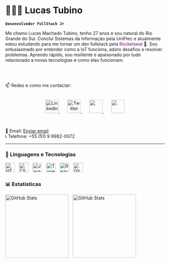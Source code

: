# 👨🏻‍💻 Lucas Tubino

**`Desenvolvedor FullStack Jr`**

Me chamo Lucas Machado Tubino, tenho 27 anos e sou natural do Rio Grande do Sul. Concluí Sistemas da Informação pela UniFtec e atualmente estou estudando para me tornar um dev fullstack pela <span style="color:purple">Rocketseat</span> 🚀. Sou entusiasmado por entender como a IoT funciona, adoro
desafios e resolver problemas. Aprendo rápido, sou resiliente
e apaixonado por tudo relacionado a novas tecnologias e
como elas funcionam.

<br/>
<br/>

📫 Redes e como me contactar:
<br/>
<br/>

<p align="center">
  <a href="https://www.linkedin.com/in/lucas-machado-tubino-7707a3106/">
    <img width="42px" alt="LinkedIn" title="LinkedIn" src="https://i.imgur.com/NGBriju.png" />
  </a>
  &#8287;&#8287;&#8287;&#8287;&#8287; <!-- Espaço -->
  <a href="https://x.com/tubino2k">
    <img width="42px" alt="Twitter" title="Twitter" src="https://i.imgur.com/OR5X3DA.png" />
  </a>
  &#8287;&#8287;&#8287;&#8287;&#8287; <!-- Espaço -->
  <a href="https://www.facebook.com/lucas.machadotubino/?locale=pt_BR" alt="Facebook" title="Facebook">
    <img width="42px" src="https://i.imgur.com/VgkNYXI.png" />
  </a>
  &#8287;&#8287;&#8287;&#8287;&#8287; <!-- Espaço -->
  <a href="https://www.instagram.com/tubino2k/" alt="Instagram" title="Instagram">
    <img width="42px" src="https://i.imgur.com/6QzKhtx.png" />
  </a>
</p>

<br/>

<p>
  📧 Email: <a href="mailto:lukastubino@gmail.com">Enviar email</a>
  <br/>
  📞 Telefone: +55 (51) 9 9982-0072
</p>



---

### 🤖 Linguagens e Tecnologias

<img 
    align="left" 
    alt="HTML"
    title="HTML" 
    width="30px" 
    style="padding-right: 10px;" 
    src="https://cdn.jsdelivr.net/gh/devicons/devicon@latest/icons/html5/html5-original.svg" 
/>
<img 
    align="left" 
    alt="CSS" 
    title="CSS"
    width="30px" 
    style="padding-right: 10px;" 
    src="https://cdn.jsdelivr.net/gh/devicons/devicon@latest/icons/css3/css3-original.svg" 
/>
<img 
    align="left" 
    alt="JavaScript" 
    title="JavaScript"
    width="30px" 
    style="padding-right: 10px;" 
    src="https://cdn.jsdelivr.net/gh/devicons/devicon@latest/icons/javascript/javascript-original.svg" 
/>
<img 
    align="left" 
    alt="TypeScript"
    title="TypeScript" 
    width="30px" 
    style="padding-right: 10px;" 
    src="https://cdn.jsdelivr.net/gh/devicons/devicon@latest/icons/typescript/typescript-original.svg" 
/>
<img 
    align="left" 
    alt="React"
    title="React" 
    width="30px" 
    style="padding-right: 10px;" 
    src="https://cdn.jsdelivr.net/gh/devicons/devicon@latest/icons/react/react-original.svg" 
/>
<!-- <img 
    align="left" 
    alt="Next.js" 
    title="Next.js"
    width="30px" 
    style="padding-right: 10px;" 
    src="https://cdn.jsdelivr.net/gh/devicons/devicon@latest/icons/nextjs/nextjs-original.svg" 
/>
<img 
    align="left" 
    alt="Bootstrap"
    title="Bootstrap" 
    width="30px" 
    style="padding-right: 10px;" 
    src="https://cdn.jsdelivr.net/gh/devicons/devicon@latest/icons/bootstrap/bootstrap-original.svg" 
/>
<img 
    align="left" 
    alt="Tailwind" 
    title="Tailwind"
    width="30px" 
    style="padding-right: 10px;" 
    src="https://cdn.jsdelivr.net/gh/devicons/devicon@latest/icons/tailwindcss/tailwindcss-original.svg" 
/>
<img 
    align="left" 
    alt="SASS" 
    title="SASS"
    width="30px" 
    style="padding-right: 10px;" 
    src="https://cdn.jsdelivr.net/gh/devicons/devicon@latest/icons/sass/sass-original.svg" 
/>
<img 
    align="left" 
    alt="PHP" 
    title="PHP"
    width="30px" 
    style="padding-right: 10px;" 
    src="https://cdn.jsdelivr.net/gh/devicons/devicon@latest/icons/php/php-original.svg" 
/>
<img 
    align="left" 
    alt="Laravel" 
    title="Laravel"
    width="30px" 
    style="padding-right: 10px;" 
    src="https://cdn.jsdelivr.net/gh/devicons/devicon@latest/icons/laravel/laravel-original.svg" 
/>
<img 
    align="left" 
    alt="JQuery" 
    title="JQuery"
    width="30px" 
    style="padding-right: 10px;" 
    src="https://cdn.jsdelivr.net/gh/devicons/devicon@latest/icons/jquery/jquery-original.svg" 
/> -->
<img 
    align="left" 
    alt="Git" 
    title="Git"
    width="30px" 
    style="padding-right: 10px;" 
    src="https://cdn.jsdelivr.net/gh/devicons/devicon@latest/icons/git/git-original.svg" 
/>
<!-- <img 
    align="left" 
    alt="Python" 
    title="Python"
    width="30px" 
    style="padding-right: 10px;" 
    src="https://cdn.jsdelivr.net/gh/devicons/devicon@latest/icons/python/python-original.svg" 
/> -->

<br/>
<br/>

### 📊 Estatísticas

<p>
  <img 
    align="left" 
    alt="GitHub Stats" 
    height="200" 
    style="padding-right: 10px;" 
    src="https://github-readme-stats.vercel.app/api?username=Tubino&show_icons=true&theme=dracula&include_all_commits=true&locale=pt-br" 
  />

<img 
      align="left" 
      alt="GitHub Stats" 
      height="200" 
      src="https://github-readme-stats.vercel.app/api/top-langs/?username=Tubino&theme=dracula&layout=compact&custom_title=Tecnologias&langs_count=9" 
  />

</p>
